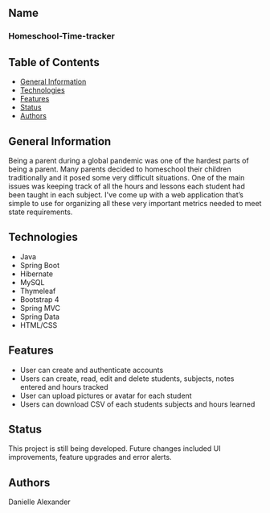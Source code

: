 ## Name
### Homeschool-Time-tracker
## Table of Contents
* [General Information](#general-information) 
* [Technologies](#technologies)
* [Features](#features)
* [Status](#status)
* [Authors](#authors)
## General Information
Being a parent during a global pandemic was one of the hardest parts of being a parent. 
Many parents decided to homeschool their children traditionally and it posed some very difficult situations. 
One of the main issues was keeping track of all the hours and lessons each student had been taught in each subject. 
I've come up with a web application that’s simple to use for organizing all these very important metrics needed to meet state requirements. 
## Technologies
* Java 
* Spring Boot
* Hibernate
* MySQL
* Thymeleaf
* Bootstrap 4
* Spring MVC
* Spring Data
* HTML/CSS
## Features
*	User can create and authenticate accounts
*	Users can create, read, edit and delete students, subjects, notes entered and hours tracked
*	User can upload pictures or avatar for each student
*	Users can download CSV of each students subjects and hours learned
## Status
This project is still being developed. Future changes included UI improvements, feature upgrades and error alerts.
## Authors
Danielle Alexander
